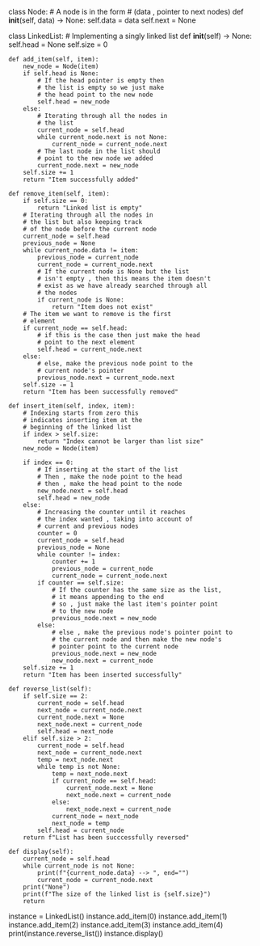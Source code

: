 class Node:
    # A node is in the form
    # (data , pointer to next nodes)
    def __init__(self, data) -> None:
        self.data = data
        self.next = None


class LinkedList:
    # Implementing a singly linked list
    def __init__(self) -> None:
        self.head = None
        self.size = 0

    def add_item(self, item):
        new_node = Node(item)
        if self.head is None:
            # If the head pointer is empty then
            # the list is empty so we just make
            # the head point to the new node
            self.head = new_node
        else:
            # Iterating through all the nodes in
            # the list
            current_node = self.head
            while current_node.next is not None:
                current_node = current_node.next
            # The last node in the list should
            # point to the new node we added
            current_node.next = new_node
        self.size += 1
        return "Item successfully added"

    def remove_item(self, item):
        if self.size == 0:
            return "Linked list is empty"
        # Iterating through all the nodes in
        # the list but also keeping track
        # of the node before the current node
        current_node = self.head
        previous_node = None
        while current_node.data != item:
            previous_node = current_node
            current_node = current_node.next
            # If the current node is None but the list
            # isn't empty , then this means the item doesn't
            # exist as we have already searched through all
            # the nodes
            if current_node is None:
                return "Item does not exist"
        # The item we want to remove is the first
        # element
        if current_node == self.head:
            # if this is the case then just make the head
            # point to the next element
            self.head = current_node.next
        else:
            # else, make the previous node point to the
            # current node's pointer
            previous_node.next = current_node.next
        self.size -= 1
        return "Item has been successfully removed"

    def insert_item(self, index, item):
        # Indexing starts from zero this
        # indicates inserting item at the
        # beginning of the linked list
        if index > self.size:
            return "Index cannot be larger than list size"
        new_node = Node(item)

        if index == 0:
            # If inserting at the start of the list
            # Then , make the node point to the head
            # then , make the head point to the node
            new_node.next = self.head
            self.head = new_node
        else:
            # Increasing the counter until it reaches
            # the index wanted , taking into account of
            # current and previous nodes
            counter = 0
            current_node = self.head
            previous_node = None
            while counter != index:
                counter += 1
                previous_node = current_node
                current_node = current_node.next
            if counter == self.size:
                # If the counter has the same size as the list,
                # it means appending to the end
                # so , just make the last item's pointer point
                # to the new node
                previous_node.next = new_node
            else:
                # else , make the previous node's pointer point to
                # the current node and then make the new node's
                # pointer point to the current node
                previous_node.next = new_node
                new_node.next = current_node
        self.size += 1
        return "Item has been inserted successfully"

    def reverse_list(self):
        if self.size == 2:
            current_node = self.head
            next_node = current_node.next
            current_node.next = None
            next_node.next = current_node
            self.head = next_node
        elif self.size > 2:
            current_node = self.head
            next_node = current_node.next
            temp = next_node.next
            while temp is not None:
                temp = next_node.next
                if current_node == self.head:
                    current_node.next = None
                    next_node.next = current_node
                else:
                    next_node.next = current_node
                current_node = next_node
                next_node = temp
            self.head = current_node
        return f"List has been succcessfully reversed"

    def display(self):
        current_node = self.head
        while current_node is not None:
            print(f"{current_node.data} --> ", end="")
            current_node = current_node.next
        print("None")
        print(f"The size of the linked list is {self.size}")
        return


instance = LinkedList()
instance.add_item(0)
instance.add_item(1)
instance.add_item(2)
instance.add_item(3)
instance.add_item(4)
print(instance.reverse_list())
instance.display()
